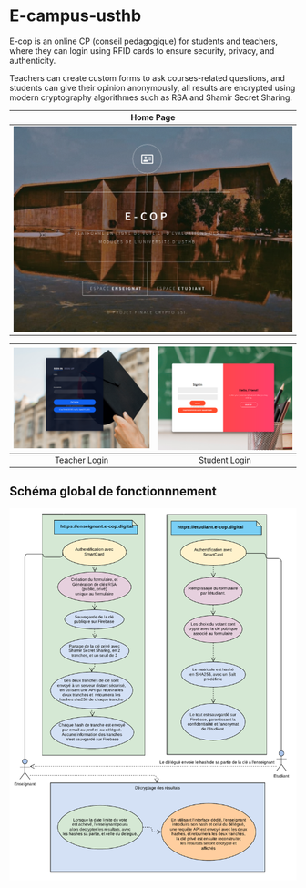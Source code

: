 # E-campus-usthb


E-cop is an online CP (conseil pedagogique) for students and teachers, where they can login using
RFID cards to ensure security, privacy, and authenticity.

Teachers can create custom forms to ask courses-related questions, and
students can give their opinion anonymously, all results are encrypted using
modern cryptography algorithmes such as RSA and Shamir Secret Sharing.

| Home Page |
|:---:|
| ![](./screenshots/home_page.png)  | 


| ![](./screenshots/teacher_page.png)  | ![](./screenshots/student_page.png)
|:---:|:---:|
| Teacher Login | Student Login |


## Schéma global de fonctionnnement

![](/screenshots/schema.png)
